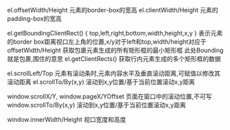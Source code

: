 
el.offsetWidth/Height 元素的border-box的宽高
el.clientWidth/Height 元素的padding-box的宽高

el.getBoundingClientRect()
 {
  top,left,right,bottom,width,height,x,y
 }
 表示元素的border box距离视口左上角的位置,x/y对于left和top,width/height对应于offsetWidth/Height
  获取包裹元素生成的所有矩形框的最小矩形框
  此处Bounding就是包裹,围住的意思
el.getClientRects() 获取行内元素生成的多个矩形框的数据

el.scrollLeft/Top 元素有滚动条时,元素内容水平及垂直滚动距离,可赋值以修改其滚动距离
el.scrollTo/By(x,y) 滚动到x,y位置/基于当前位置滚动x,y距离

window.scrollX/Y, window.pageX/YOffset 页面在窗口中的滚动位置,不可写
window.scrollTo/By(x,y) 滚动到x,y位置/基于当前位置滚动x,y距离

window.innerWidth/Height 视口宽度和高度

